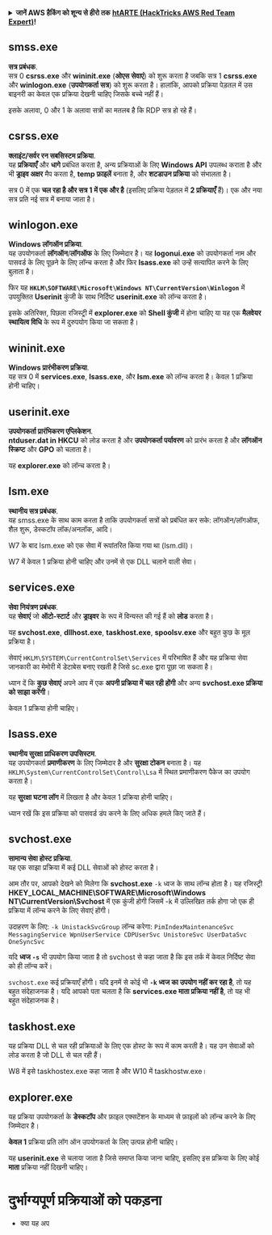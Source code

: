 <details>

<summary><strong>जानें AWS हैकिंग को शून्य से हीरो तक</strong> <a href="https://training.hacktricks.xyz/courses/arte"><strong>htARTE (HackTricks AWS Red Team Expert)</strong></a><strong>!</strong></summary>

HackTricks का समर्थन करने के अन्य तरीके:

* यदि आप अपनी कंपनी का विज्ञापन HackTricks में देखना चाहते हैं या **HackTricks को PDF में डाउनलोड** करना चाहते हैं तो [**सब्सक्रिप्शन प्लान्स**](https://github.com/sponsors/carlospolop) की जांच करें!
* [**आधिकारिक PEASS और HackTricks स्वैग**](https://peass.creator-spring.com) प्राप्त करें
* हमारे विशेष [**NFTs**](https://opensea.io/collection/the-peass-family) कलेक्शन, [**The PEASS Family**](https://opensea.io/collection/the-peass-family) खोजें
* **शामिल हों** 💬 [**डिस्कॉर्ड समूह**](https://discord.gg/hRep4RUj7f) या [**टेलीग्राम समूह**](https://t.me/peass) या हमें **ट्विटर** 🐦 [**@hacktricks_live**](https://twitter.com/hacktricks_live)** पर **फॉलो** करें।
* **HackTricks** (https://github.com/carlospolop/hacktricks) और [**HackTricks Cloud**](https://github.com/carlospolop/hacktricks-cloud) github repos में PRs सबमिट करके अपने हैकिंग ट्रिक्स साझा करें।

</details>


## smss.exe

**सत्र प्रबंधक**.\
सत्र 0 **csrss.exe** और **wininit.exe** (**ओएस सेवाएं**) को शुरू करता है जबकि सत्र 1 **csrss.exe** और **winlogon.exe** (**उपयोगकर्ता सत्र**) को शुरू करता है। हालांकि, आपको प्रक्रिया पेड़तल में उस बाइनरी का केवल एक प्रक्रिया देखनी चाहिए जिसके बच्चे नहीं हैं।

इसके अलावा, 0 और 1 के अलावा सत्रों का मतलब है कि RDP सत्र हो रहे हैं।


## csrss.exe

**क्लाइंट/सर्वर रन सबसिस्टम प्रक्रिया**.\
यह **प्रक्रियाएँ** और **धागे** प्रबंधित करता है, अन्य प्रक्रियाओं के लिए **Windows API** उपलब्ध कराता है और भी **ड्राइव अक्षर** मैप करता है, **temp फ़ाइलें** बनाता है, और **शटडाउन प्रक्रिया** को संभालता है।

सत्र 0 में एक **चल रहा है और सत्र 1 में एक और है** (इसलिए प्रक्रिया पेड़तल में **2 प्रक्रियाएँ** हैं)। एक और नया सत्र प्रति नई सत्र में बनाया जाता है।


## winlogon.exe

**Windows लॉगऑन प्रक्रिया**.\
यह उपयोगकर्ता **लॉगऑन**/**लॉगऑफ** के लिए जिम्मेदार है। यह **logonui.exe** को उपयोगकर्ता नाम और पासवर्ड के लिए पूछने के लिए लॉन्च करता है और फिर **lsass.exe** को उन्हें सत्यापित करने के लिए बुलाता है।

फिर यह **`HKLM\SOFTWARE\Microsoft\Windows NT\CurrentVersion\Winlogon`** में उपयुक्तित **Userinit** कुंजी के साथ निर्दिष्ट **userinit.exe** को लॉन्च करता है।

इसके अतिरिक्त, पिछला रजिस्ट्री में **explorer.exe** को **Shell कुंजी** में होना चाहिए या यह एक **मैलवेयर स्थायित्व विधि** के रूप में दुरुपयोग किया जा सकता है।


## wininit.exe

**Windows प्रारंभीकरण प्रक्रिया**. \
यह सत्र 0 में **services.exe**, **lsass.exe**, और **lsm.exe** को लॉन्च करता है। केवल 1 प्रक्रिया होनी चाहिए।


## userinit.exe

**उपयोगकर्ता प्रारंभिकरण एप्लिकेशन**.\
**ntduser.dat in HKCU** को लोड करता है और **उपयोगकर्ता पर्यावरण** को प्रारंभ करता है और **लॉगऑन स्क्रिप्ट** और **GPO** को चलाता है।

यह **explorer.exe** को लॉन्च करता है।


## lsm.exe

**स्थानीय सत्र प्रबंधक**.\
यह smss.exe के साथ काम करता है ताकि उपयोगकर्ता सत्रों को प्रबंधित कर सके: लॉगऑन/लॉगऑफ, शैल शुरू, डेस्कटॉप लॉक/अनलॉक, आदि।

W7 के बाद lsm.exe को एक सेवा में रूपांतरित किया गया था (lsm.dll)।

W7 में केवल 1 प्रक्रिया होनी चाहिए और उनमें से एक DLL चलाने वाली सेवा।


## services.exe

**सेवा नियंत्रण प्रबंधक**.\
यह **सेवाएं** जो **ऑटो-स्टार्ट** और **ड्राइवर** के रूप में विन्यस्त की गई हैं को **लोड** करता है।

यह **svchost.exe**, **dllhost.exe**, **taskhost.exe**, **spoolsv.exe** और बहुत कुछ के मूल प्रक्रिया है।

सेवाएं `HKLM\SYSTEM\CurrentControlSet\Services` में परिभाषित हैं और यह प्रक्रिया सेवा जानकारी का मेमोरी में डेटाबेस बनाए रखती है जिसे sc.exe द्वारा पूछा जा सकता है।

ध्यान दें कि **कुछ सेवाएं** अपने आप में एक **अपनी प्रक्रिया में चल रही होंगी** और अन्य **svchost.exe प्रक्रिया को साझा करेंगी**।

केवल 1 प्रक्रिया होनी चाहिए।


## lsass.exe

**स्थानीय सुरक्षा प्राधिकरण उपसिस्टम**.\
यह उपयोगकर्ता **प्रमाणीकरण** के लिए जिम्मेदार है और **सुरक्षा टोकन** बनाता है। यह `HKLM\System\CurrentControlSet\Control\Lsa` में स्थित प्रमाणीकरण पैकेज का उपयोग करता है।

यह **सुरक्षा घटना लॉग** में लिखता है और केवल 1 प्रक्रिया होनी चाहिए।

ध्यान रखें कि इस प्रक्रिया को पासवर्ड डंप करने के लिए अधिक हमले किए जाते हैं।


## svchost.exe

**सामान्य सेवा होस्ट प्रक्रिया**.\
यह एक साझा प्रक्रिया में कई DLL सेवाओं को होस्ट करता है।

आम तौर पर, आपको देखने को मिलेगा कि **svchost.exe** `-k` ध्वज के साथ लॉन्च होता है। यह रजिस्ट्री **HKEY\_LOCAL\_MACHINE\SOFTWARE\Microsoft\Windows NT\CurrentVersion\Svchost** में एक कुंजी होगी जिसमें -k में उल्लिखित तर्क होगा जो एक ही प्रक्रिया में लॉन्च करने के लिए सेवाएं होंगी।

उदाहरण के लिए: `-k UnistackSvcGroup` लॉन्च करेगा: `PimIndexMaintenanceSvc MessagingService WpnUserService CDPUserSvc UnistoreSvc UserDataSvc OneSyncSvc`

यदि **ध्वज `-s`** भी उपयोग किया जाता है तो svchost से कहा जाता है कि इस तर्क में केवल निर्दिष्ट सेवा को ही लॉन्च करें।

`svchost.exe` कई प्रक्रियाएँ होंगी। यदि इनमें से कोई भी **`-k` ध्वज का उपयोग नहीं कर रहा है**, तो यह बहुत संदेहाजनक है। यदि आपको पता चलता है कि **services.exe माता प्रक्रिया नहीं है**, तो यह भी बहुत संदेहाजनक है।


## taskhost.exe

यह प्रक्रिया DLL से चल रही प्रक्रियाओं के लिए एक होस्ट के रूप में काम करती है। यह उन सेवाओं को लोड करता है जो DLL से चल रही हैं।

W8 में इसे taskhostex.exe कहा जाता है और W10 में taskhostw.exe।


## explorer.exe

यह प्रक्रिया उपयोगकर्ता के **डेस्कटॉप** और फ़ाइल एक्सटेंशन के माध्यम से फ़ाइलों को लॉन्च करने के लिए जिम्मेदार है।

**केवल 1** प्रक्रिया प्रति लॉग ऑन उपयोगकर्ता के लिए उत्पन्न होनी चाहिए।

यह **userinit.exe** से चलाया जाता है जिसे समाप्त किया जाना चाहिए, इसलिए इस प्रक्रिया के लिए कोई **माता** प्रक्रिया नहीं दिखनी चाहिए।


# दुर्भाग्यपूर्ण प्रक्रियाओं को पकड़ना

* क्या यह अप
